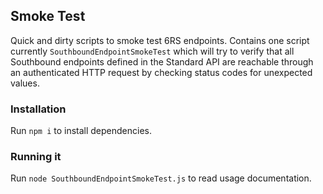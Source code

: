 ## Smoke Test

Quick and dirty scripts to smoke test 6RS endpoints. Contains one script currently `SouthboundEndpointSmokeTest` which will try to verify that all Southbound endpoints defined in the Standard API are reachable through an authenticated HTTP request by checking status codes for unexpected values.

### Installation

Run `npm i` to install dependencies.

### Running it

Run `node SouthboundEndpointSmokeTest.js` to read usage documentation.